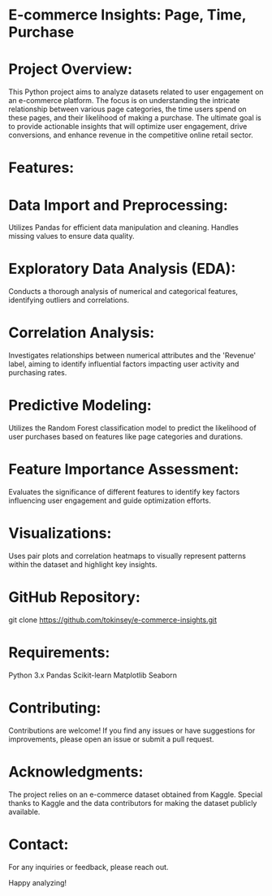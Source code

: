 # E-commerce Insights: Page, Time, Purchase

# Project Overview:
This Python project aims to analyze datasets related to user engagement on an e-commerce platform. The focus is on understanding the intricate relationship between various page categories, the time users spend on these pages, and their likelihood of making a purchase. The ultimate goal is to provide actionable insights that will optimize user engagement, drive conversions, and enhance revenue in the competitive online retail sector.

# Features:

# Data Import and Preprocessing: 
Utilizes Pandas for efficient data manipulation and cleaning. Handles missing values to ensure data quality.

# Exploratory Data Analysis (EDA): 
Conducts a thorough analysis of numerical and categorical features, identifying outliers and correlations.

# Correlation Analysis: 
Investigates relationships between numerical attributes and the 'Revenue' label, aiming to identify influential factors impacting user activity and purchasing rates.

# Predictive Modeling: 
Utilizes the Random Forest classification model to predict the likelihood of user purchases based on features like page categories and durations.

# Feature Importance Assessment: 
Evaluates the significance of different features to identify key factors influencing user engagement and guide optimization efforts.

# Visualizations: 
Uses pair plots and correlation heatmaps to visually represent patterns within the dataset and highlight key insights.

# GitHub Repository:
git clone https://github.com/tokinsey/e-commerce-insights.git

# Requirements: 
Python 3.x
Pandas
Scikit-learn
Matplotlib
Seaborn

# Contributing:
Contributions are welcome! If you find any issues or have suggestions for improvements, please open an issue or submit a pull request.

# Acknowledgments:
The project relies on an e-commerce dataset obtained from Kaggle. Special thanks to Kaggle and the data contributors for making the dataset publicly available.

# Contact:
For any inquiries or feedback, please reach out.

Happy analyzing!
